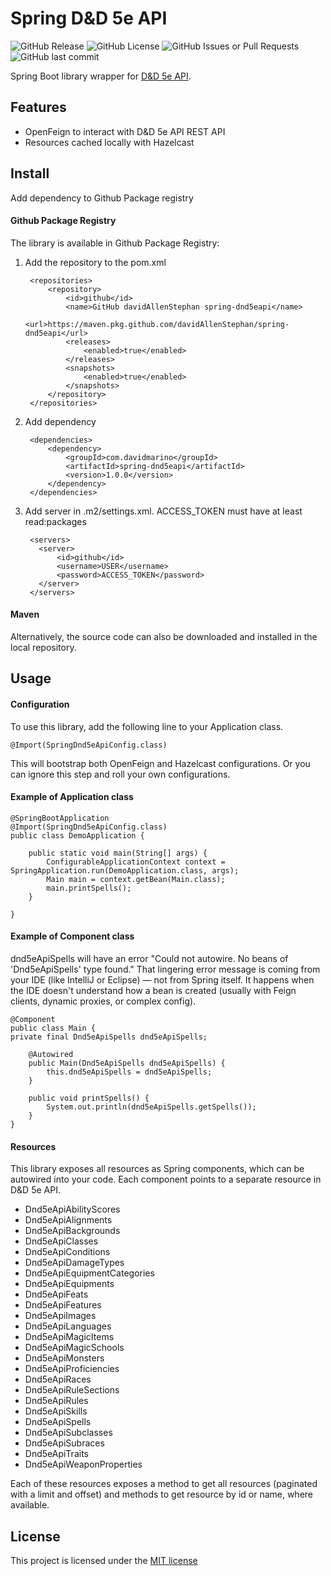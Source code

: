 # Spring D&D 5e API

![GitHub Release](https://img.shields.io/github/v/release/davidAllenStephan/spring-dnd5eapi)
![GitHub License](https://img.shields.io/github/license/davidAllenStephan/spring-dnd5eapi)
![GitHub Issues or Pull Requests](https://img.shields.io/github/issues/davidAllenStephan/spring-dnd5eapi)
![GitHub last commit](https://img.shields.io/github/last-commit/davidAllenStephan/spring-dnd5eapi)

Spring Boot library wrapper for [D&D 5e API](https://www.dnd5eapi.co/).

## Features
* OpenFeign to interact with D&D 5e API REST API
* Resources cached locally with Hazelcast

## Install
Add dependency to Github Package registry

#### Github Package Registry
The library is available in Github Package Registry:

1. Add the repository to the pom.xml

        <repositories>
            <repository>
                <id>github</id>
                <name>GitHub davidAllenStephan spring-dnd5eapi</name>
                <url>https://maven.pkg.github.com/davidAllenStephan/spring-dnd5eapi</url>
                <releases>
                    <enabled>true</enabled>
                </releases>
                <snapshots>
                    <enabled>true</enabled>
                </snapshots>
            </repository>
        </repositories>

2. Add dependency

        <dependencies>
            <dependency>
                <groupId>com.davidmarino</groupId>
                <artifactId>spring-dnd5eapi</artifactId>
                <version>1.0.0</version>
            </dependency>
        </dependencies>

3. Add server in .m2/settings.xml. ACCESS_TOKEN must have at least read:packages

        <servers>
          <server>
              <id>github</id>
              <username>USER</username>
              <password>ACCESS_TOKEN</password>
          </server>
        </servers>

#### Maven
Alternatively, the source code can also be downloaded and installed in the local repository.

## Usage

#### Configuration
To use this library, add the following line to your Application class.

    @Import(SpringDnd5eApiConfig.class)

This will bootstrap both OpenFeign and Hazelcast configurations. Or you can ignore this step and roll your own configurations.
#### Example of Application class

    @SpringBootApplication
    @Import(SpringDnd5eApiConfig.class)
    public class DemoApplication {

        public static void main(String[] args) {
            ConfigurableApplicationContext context = SpringApplication.run(DemoApplication.class, args);
            Main main = context.getBean(Main.class);
            main.printSpells();
        }

    }

#### Example of Component class
dnd5eApiSpells will have an error "Could not autowire. No beans of 'Dnd5eApiSpells' type found." That lingering error message is coming from your IDE (like IntelliJ or Eclipse) — not from Spring itself. It happens when the IDE doesn't understand how a bean is created (usually with Feign clients, dynamic proxies, or complex config).

    @Component
    public class Main {
    private final Dnd5eApiSpells dnd5eApiSpells;

        @Autowired
        public Main(Dnd5eApiSpells dnd5eApiSpells) {
            this.dnd5eApiSpells = dnd5eApiSpells;
        }

        public void printSpells() {
            System.out.println(dnd5eApiSpells.getSpells());
        }
    }

#### Resources
This library exposes all resources as Spring components, which can be autowired into your code.
Each component points to a separate resource in D&D 5e API.

* Dnd5eApiAbilityScores 
* Dnd5eApiAlignments 
* Dnd5eApiBackgrounds 
* Dnd5eApiClasses 
* Dnd5eApiConditions 
* Dnd5eApiDamageTypes 
* Dnd5eApiEquipmentCategories 
* Dnd5eApiEquipments 
* Dnd5eApiFeats 
* Dnd5eApiFeatures 
* Dnd5eApiImages 
* Dnd5eApiLanguages
* Dnd5eApiMagicItems
* Dnd5eApiMagicSchools
* Dnd5eApiMonsters
* Dnd5eApiProficiencies
* Dnd5eApiRaces
* Dnd5eApiRuleSections
* Dnd5eApiRules
* Dnd5eApiSkills
* Dnd5eApiSpells
* Dnd5eApiSubclasses
* Dnd5eApiSubraces
* Dnd5eApiTraits
* Dnd5eApiWeaponProperties

Each of these resources exposes a method to get all resources (paginated with a limit and offset) and methods to get resource by id or name, where available.


## License
This project is licensed under the [MIT license](http://opensource.org/licenses/mit-license.php)
